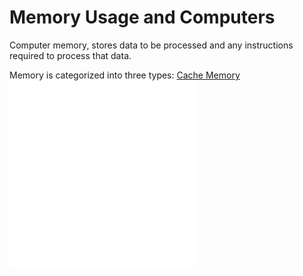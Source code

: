 # Memory Usage and Computers

Computer memory, stores data to be processed and any instructions required to process that data.

 Memory is categorized into three types:
[Cache Memory](Sections/Memory%20Usage%20Items/Cache%20Memory.md)
![Primary Memory](Sections/Memory%20Usage%20Items/Primary%20Memory.md)
![Secondary Memory](Sections/Memory%20Usage%20Items/Secondary%20Memory.md)
